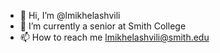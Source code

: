 - 👋 Hi, I’m @lmikhelashvili
- 🌱 I’m currently a senior at Smith College
- 📫 How to reach me lmikhelashvili@smith.edu

<!---
lmikhelashvili/lmikhelashvili is a ✨ special ✨ repository because its `README.md` (this file) appears on your GitHub profile.
You can click the Preview link to take a look at your changes.
--->
